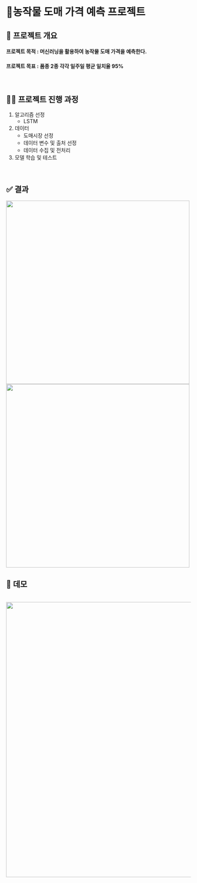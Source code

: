 # 🌿농작물 도매 가격 예측 프로젝트

## 🌱 프로젝트 개요
#### 프로젝트 목적 : 머신러닝을 활용하여 농작물 도매 가격을 예측한다.
#### 프로젝트 목표 : 품종 2종 각각 일주일 평균 일치율 95%

<br/>

## 👩‍💻 프로젝트 진행 과정
1. 알고리즘 선정
   - LSTM
2. 데이터
   - 도매시장 선정
   - 데이터 변수 및 출처 선정
   - 데이터 수집 및 전처리
3. 모델 학습 및 테스트

<br/>

## ✅ 결과
<image src="https://github.com/user-attachments/assets/05a92704-4bee-41a7-9513-0c358ebe009c" width="500">
<br/>
<image src="https://github.com/user-attachments/assets/3f86c46e-e6ab-4d47-bbfe-7f7d998704b4" width="500">   

<br/>

## 🎥 데모

<br/>
<a href="[https://www.youtube.com/watch?v=YIy2p0Vz084](https://www.youtube.com/watch?v=xsTpD_Od7ic)" target="_blank">
    <img src="https://github.com/user-attachments/assets/3f86c46e-e6ab-4d47-bbfe-7f7d998704b4" width="750">
</a>

